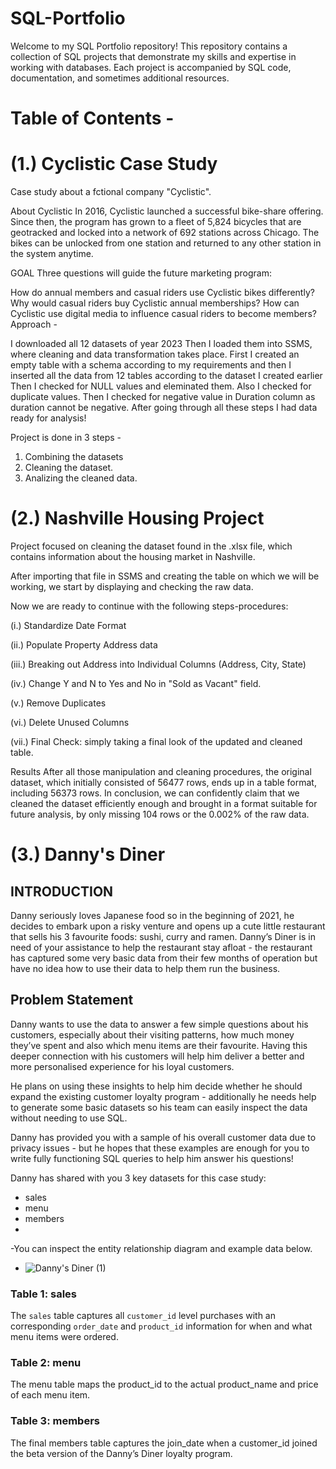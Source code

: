 # SQL-Portfolio
Welcome to my SQL Portfolio repository! This repository contains a collection of SQL projects that demonstrate my skills and expertise in working with databases. Each project is accompanied by SQL code, documentation, and sometimes additional resources.

# Table of Contents -

# (1.) Cyclistic Case Study

Case study about a fctional company "Cyclistic".

About Cyclistic In 2016, Cyclistic launched a successful bike-share offering. Since then, the program has grown to a fleet of 5,824 bicycles that are geotracked and locked into a network of 692 stations across Chicago. The bikes can be unlocked from one station and returned to any other station in the system anytime.

GOAL Three questions will guide the future marketing program:

How do annual members and casual riders use Cyclistic bikes differently?
Why would casual riders buy Cyclistic annual memberships?
How can Cyclistic use digital media to influence casual riders to become members?
Approach -

I downloaded all 12 datasets of year 2023
Then I loaded them into SSMS, where cleaning and data transformation takes place.
First I created an empty table with a schema according to my requirements and then I inserted all the data from 12 tables according to the dataset I created earlier
Then I checked for NULL values and eleminated them.
Also I checked for duplicate values.
Then I checked for negative value in Duration column as duration cannot be negative.
After going through all these steps I had data ready for analysis!

Project is done in 3 steps - 
1. Combining the datasets
2. Cleaning the dataset.
3. Analizing the cleaned data.

# (2.) Nashville Housing Project

Project focused on cleaning the dataset found in the .xlsx file, which contains information about the housing market in Nashville.

After importing that file in SSMS and creating the table on which we will be working, we start by displaying and checking the raw data.

Now we are ready to continue with the following steps-procedures:

(i.) Standardize Date Format

(ii.)  Populate Property Address data

(iii.)  Breaking out Address into Individual Columns (Address, City, State)

(iv.) Change Y and N to Yes and No in "Sold as Vacant" field.

(v.) Remove Duplicates

(vi.) Delete Unused Columns

(vii.) Final Check: simply taking a final look of the updated and cleaned table.

Results
After all those manipulation and cleaning procedures, the original dataset, which initially consisted of 56477 rows, ends up in a table format, including 56373 rows. In conclusion, we can confidently claim that we cleaned the dataset efficiently enough and brought in a format suitable for future analysis, by only missing 104 rows or the 0.002% of the raw data.



# (3.) Danny's Diner 


## INTRODUCTION

Danny seriously loves Japanese food so in the beginning of 2021, he decides to embark upon a risky venture and opens up a cute little restaurant that sells his 3 favourite foods: sushi, curry and ramen. Danny’s Diner is in need of your assistance to help the restaurant stay afloat - the restaurant has captured some very basic data from their few months of operation but have no idea how to use their data to help them run the business.

## Problem Statement

Danny wants to use the data to answer a few simple questions about his customers, especially about their visiting patterns, how much money they’ve spent and also which menu items are their favourite. Having this deeper connection with his customers will help him deliver a better and more personalised experience for his loyal customers.

He plans on using these insights to help him decide whether he should expand the existing customer loyalty program - additionally he needs help to generate some basic datasets so his team can easily inspect the data without needing to use SQL.

Danny has provided you with a sample of his overall customer data due to privacy issues - but he hopes that these examples are enough for you to write fully functioning SQL queries to help him answer his questions!

Danny has shared with you 3 key datasets for this case study:

- sales
- menu
- members
-
-You can inspect the entity relationship diagram and example data below.

- ![Danny's Diner (1)](https://github.com/tanmayjain2001/SQL-Portfolio/assets/99605845/de7b2cca-4c8f-4308-babb-66830fafc763)

### **Table 1: sales**

The `sales` table captures all `customer_id` level purchases with an corresponding `order_date` and `product_id` information for when and what menu items were ordered.


### **Table 2: menu**
The menu table maps the product_id to the actual product_name and price of each menu item.


### **Table 3: members**
The final members table captures the join_date when a customer_id joined the beta version of the Danny’s Diner loyalty program.






